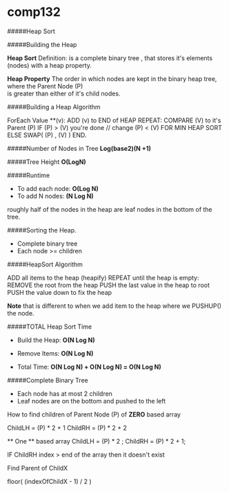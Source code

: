 # comp132

#####Heap Sort

#####Building the Heap 

**Heap Sort** 
Definition: is a complete binary tree , that stores it's elements (nodes) with a heap property.

**Heap Property** 
  The order in which nodes are kept in the binary heap tree, where the Parent Node (P)  
  is greater than either of it's child nodes. 
  
  #####Building a Heap Algorithm
  
  ForEach Value **(v):
    ADD (v) to END of HEAP 
    REPEAT:
           COMPARE (V) to it's Parent (P)
           IF (P) > (V) you're done // change (P) < (V) FOR MIN HEAP SORT
           ELSE SWAP( (P) , (V) ) 
    END.

#####Number of Nodes in Tree
 **Log(base2)(N +1)**

#####Tree Height
 **O(LogN)**
 
 #####Runtime
 * To add each node: **O(Log N)**
 * To add N nodes: **(N Log N)**
 
 roughly half of the nodes in the heap are leaf nodes in the bottom of the tree. 
 
 
 #####Sorting the Heap.
 * Complete binary tree
 * Each node >= children
 
 #####HeapSort Algorithm 
 
 ADD all items to the heap (heapify)
    REPEAT until the heap is empty:
      REMOVE the root from the heap
      PUSH the last value in the heap to root
      PUSH the value down to fix the heap
      
**Note** that is different to when we add item to the heap where we PUSHUP() the node.

#####TOTAL Heap Sort Time

* Build the Heap: **O(N Log N)**
* Remove Items: **O(N Log N)**

* Total Time: **O(N Log N) + O(N Log N) = O(N Log N)**

#####Complete Binary Tree

* Each node has at most 2 children
* Leaf nodes are on the bottom and pushed to the left

How to find children of Parent Node (P) of **ZERO** based array  

ChildLH = (P) * 2 + 1 
ChildRH = (P) * 2 + 2 

** One ** based array 
ChildLH  = (P) * 2 ;
ChildRH  = (P) * 2 + 1;

IF ChildRH index > end of the array then it doesn't exist 

Find Parent of ChildX

floor( (indexOfChildX - 1) / 2 )

